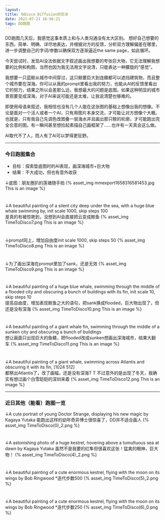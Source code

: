 ```yaml
---
layout: 
title: 与Disco Diffusion的交涉
date: 2022-07-21 16:56:21
tags: DD跑图
---
```

DD跑图几天后，我感觉这事本质上和与人类沟通没有太大区别。
想好自己想要的东西，简单、明确、详尽地表达，并根据对方的反馈，分析双方理解偏差在哪里，进一步调整自己的字词/参数以确保双方逐渐逼近the same page，如此循环。

今天尝试时，发现AI没法依据文字叙述画出我想要的夸张巨大物，它无法理解我想要的比例和构图，当然也因为我无法用文字说清，只能表达一种朦胧的“感觉”。

我想要一只蓝鲸从城市中间穿过，这只鲸要巨大到连鳍都可以遮挡建筑物，而且整个城市要在深海。你可以从我的prompt里看出我的努力，也能从AI的反馈里看出它的努力，结果之所以会差那么远，我想最大的问题是底图。如果这种明显的城市景观要变成深海，对于AI来说可能还是太难，让我说清楚也够难的。

即使用母语来叙述，我相信也没有几个人能在这张图的基础上想像出我的想像。不论是面对一个活人或者一个AI，只有用图片本身交流，才可能让对方想像个大概。也就是，只有我自己先调色改图叠一层海水并且画出那只鲸的轮廓，才可能跑出完全合意的图。有一瞬间甚至想捡起素描自己画框架了……也许有一天真会这么做。

AI取代不了人，而人有了AI可以梦得更狂野。

----------  

### 今日跑图集合 ###

- 目标：探索垫底图时的AI表现，画深海城市+巨大物
- 结果：不大成功，但也有意外收获	

↓底图：朋友圈扒的莲塘随手拍
{% asset_img mmexport1658316581453.jpg This is an image %}  
#  
↓A beautiful painting of a silent city deep under the sea, with a huge blue whale swimming by, init scale 1000, skip steps 100  
是真的有被惊艳到，没想到AI会直接把云变成鲸鱼
{% asset_img TimeToDisco7.png This is an image %}  
#  
↓prompt同上，增加自由度init scale 1000, skip steps 50
{% asset_img TimeToDisco8.png This is an image %}   
#  
↓为了画出深海在prompt里加了sank，还是无效
{% asset_img TimeToDisco9.png This is an image %}  
#  
↓A beautiful painting of a huge blue whale, swimming through the middle of a flooded city and obscuring a bunch of buildings with its fin, init scale 10, skip steps 10  
提高自由度，增加表现鲸鱼之大的语句，把sank换成flooded，巨大物出现了，但还是没有深海
{% asset_img TimeToDisco10.png This is an image %}    
#  
↓A beautiful painting of a giant whale fin, swimming through the middle of a sunken city and obscuring a bunch of buildings  
想让画面只出现巨大的鱼鳍，把flooded改成sunken想画出深海城市，结果大翻车
{% asset_img TimeToDisco11.png This is an image %}    
#  
↓A beautiful painting of a giant whale, swimming across Atlantis and obscuring it with its fin, [1024 512]  
都祭出Atlantis了，改了画幅，还是没有深海T T 不过意外的是出现了冬天，我确实有想过画个白雪皑皑的深圳来着
{% asset_img TimeToDisco12.png This is an image %} 

----------

### 近日其他（能看）跑图一览 ###

↓A cute portrait of young Doctor Strange, displaying his new magic by Kagaya Yutaka 能跑出这样的幼年奇异博士很惊喜了，DD并不适合画人
{% asset_img TimeToDisco(0)_2.png %} 
#  
↓A astonishing photo of a huge kestrel, hovering above a tumultuous sea at dawn by Kagaya Yutaka 虽然不是我要的红隼但很喜欢这张！猛禽的眼神，巨大物！
{% asset_img TimeToDisco(4)_2.png %} 
#  
↓A beautiful painting of a cute enormous kestrel, flying with the moon on its wings by Bob Ringwood *迭代步数500
{% asset_img TimeToDisco(5)_2.png %} 
#  
↓A beautiful painting of a cute enormous kestrel, flying with the moon on its wings by Bob Ringwood *迭代步数250
{% asset_img TimeToDisco(6)_0.png %} 
